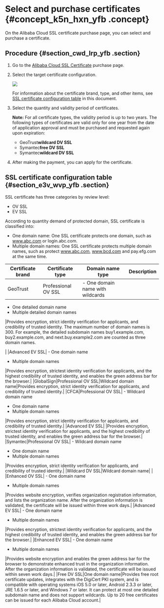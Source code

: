 # Select and purchase certificates {#concept_k5n_hxn_yfb .concept}

On the Alibaba Cloud SSL certificate purchase page, you can select and purchase a certificate.

## Procedure {#section_cwd_lrp_yfb .section}

1.  Go to the [Alibaba Cloud SSL Certificate](http://icms.alibaba-inc.com/tasks/submitted/review/127219?version=447) purchase page.
2.  Select the target certificate configuration.

    ![](http://static-aliyun-doc.oss-cn-hangzhou.aliyuncs.com/assets/img/65312/155620463433353_en-US.png)

    For information about the certificate brand, type, and other items, see [SSL certificate configuration table](#section_e3v_wvp_yfb) in this document.

3.  Select the quantity and validity period of certificates.

    **Note:** For all certificate types, the validity period is up to two years. The following types of certificates are valid only for one year from the date of application approval and must be purchased and requested again upon expiration:

    -   GeoTrust**wildcard DV SSL**
    -   Symantec**free DV SSL**
    -   Symantec**wildcard DV SSL**
4.  After making the payment, you can apply for the certificate.

## SSL certificate configuration table {#section_e3v_wvp_yfb .section}

SSL certificate has three categories by review level:

-   OV SSL
-   EV SSL

According to quantity demand of protected domain, SSL certificate is classified into:

-   One domain name: One SSL certificate protects one domain, such as www.abc.com or login.abc.com.
-   Multiple domain names: One SSL certificate protects multiple domain names, such as protect www.abc.com, www.bcd.com and pay.efg.com at the same time.

|Certificate brand|Certificate type|Domain name type|Description|
|-----------------|----------------|----------------|-----------|
|GeoTrust|Professional OV SSL| -   One domain name with wildcards
-   One detailed domain name
-   Multiple detailed domain names

 |Provides encryption, strict identity verification for applicants, and credibility of trusted identity. The maximum number of domain names is 300. For example, the detailed subdomain names buy1.example.com, buy2.example.com, and next.buy.example2.com are counted as three domain names.

 |
|Advanced EV SSL| -   One domain name
-   Multiple domain names

 |Provides encryption, strictest identity verification for applicants, and the highest credibility of trusted identity, and enables the green address bar for the browser.|
|GlobalSign|Professional OV SSL|Wildcard domain name|Provides encryption, strict identity verification for applicants, and credibility of trusted identity.|
|CFCA|Professional OV SSL| -   Wildcard domain name
-   One domain name
-   Multiple domain names

 |Provides encryption, strict identity verification for applicants, and credibility of trusted identity.|
|Advanced EV SSL| |Provides encryption, strictest identity verification for applicants, and the highest credibility of trusted identity, and enables the green address bar for the browser.|
|Symantec|Professional OV SSL| -   Wildcard domain name
-   One domain name
-   Multiple domain names

 |Provides encryption, strict identity verification for applicants, and credibility of trusted identity.|
|Wildcard DV SSL|Wildcard domain name| |
|Enhanced OV SSL| -   One domain name
-   Multiple domain names

 |Provides website encryption, verifies organization registration information, and lists the organization name. After the organization information is validated, the certificate will be issued within three work days.|
|Advanced EV SSL| -   One domain name
-   Multiple domain names

 |Provides encryption, strictest identity verification for applicants, and the highest credibility of trusted identity, and enables the green address bar for the browser.|
|Enhanced EV SSL| -   One domain name
-   Multiple domain names

 |Provides website encryption and enables the green address bar for the browser to demonstrate enhanced trust in the organization information. After the organization information is validated, the certificate will be issued within seven work days.|
|Free DV SSL|One domain name|Provides free root certificate updates, integrates with the DigiCert PKI system, and is compatible with operating systems iOS 5.0 or later, Android 2.3.3 or later, JRE 1.6.5 or later, and Windows 7 or later. It can protect at most one detailed subdomain name and does not support wildcards. Up to 20 free certificates can be issued for each Alibaba Cloud account.|

